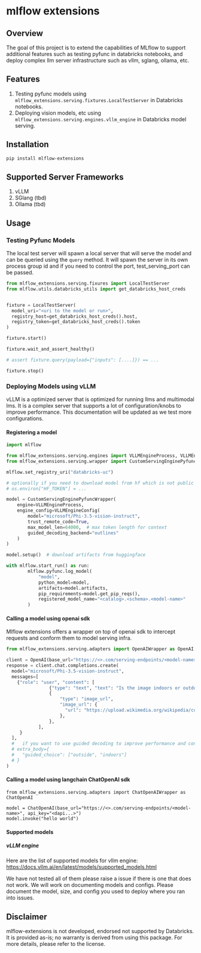# mlflow extensions

## Overview

The goal of this project is to extend the capabilities of MLflow to support additional features such as 
testing pyfunc in databricks notebooks, and deploy complex llm server infrastructure such as vllm, sglang, ollama, etc.

## Features

1. Testing pyfunc models using `mlflow_extensions.serving.fixtures.LocalTestServer` in Databricks notebooks.
2. Deploying vision models, etc using `mlflow_extensions.serving.engines.vllm_engine` in Databricks model serving.

## Installation

```bash
pip install mlflow-extensions
```

## Supported Server Frameworks

1. vLLM
2. SGlang (tbd)
3. Ollama (tbd)

## Usage

### Testing Pyfunc Models

The local test server will spawn a local server that will serve the model and can be queried using the `query` method.
It will spawn the server in its own process group id and if you need to control the port, test_serving_port can be passed.

```python
from mlflow_extensions.serving.fixures import LocalTestServer
from mlflow.utils.databricks_utils import get_databricks_host_creds


fixture = LocalTestServer(
  model_uri="<uri to the model or run>",
  registry_host=get_databricks_host_creds().host,
  registry_token=get_databricks_host_creds().token
)

fixture.start()

fixture.wait_and_assert_healthy()

# assert fixture.query(payload={"inputs": [....]}) == ...

fixture.stop()
```

### Deploying Models using vLLM 

vLLM is a optimized server that is optimized for running llms and multimodal lms. 
It is a complex server that supports a lot of configuration/knobs to improve performance. This documentation will be
updated as we test more configurations.


#### Registering a model

```python
import mlflow

from mlflow_extensions.serving.engines import VLLMEngineProcess, VLLMEngineConfig
from mlflow_extensions.serving.wrapper import CustomServingEnginePyfuncWrapper

mlflow.set_registry_uri("databricks-uc")

# optionally if you need to download model from hf which is not public facing
# os.environ["HF_TOKEN"] = ...

model = CustomServingEnginePyfuncWrapper(
    engine=VLLMEngineProcess,
    engine_config=VLLMEngineConfig(
        model="microsoft/Phi-3.5-vision-instruct",
        trust_remote_code=True,
        max_model_len=64000,  # max token length for context
        guided_decoding_backend="outlines"
    )
)

model.setup()  # download artifacts from huggingface

with mlflow.start_run() as run:
        mlflow.pyfunc.log_model(
            "model",
            python_model=model,
            artifacts=model.artifacts,
            pip_requirements=model.get_pip_reqs(),
            registered_model_name="<catalog>.<schema>.<model-name>"
        )
```

#### Calling a model using openai sdk

Mlflow extensions offers a wrapper on top of openai sdk to intercept requests and conform them to model serving infra.

```python
from mlflow_extensions.serving.adapters import OpenAIWrapper as OpenAI

client = OpenAI(base_url="https://<>.com/serving-endpoints/<model-name>", api_key="<dapi...>")
response = client.chat.completions.create(
  model="microsoft/Phi-3.5-vision-instruct",
  messages=[
    {"role": "user", "content": [
                {"type": "text", "text": "Is the image indoors or outdoors?"},
                {
                    "type": "image_url",
                    "image_url": {
                      "url": "https://upload.wikimedia.org/wikipedia/commons/thumb/d/dd/Gfp-wisconsin-madison-the-nature-boardwalk.jpg/2560px-Gfp-wisconsin-madison-the-nature-boardwalk.jpg"
                    },
                },
            ],
     }
  ],
  #   if you want to use guided decoding to improve performance and control output
  # extra_body={
  #   "guided_choice": ["outside", "indoors"]
  # }
)
```

#### Calling a model using langchain ChatOpenAI sdk

```
from mlflow_extensions.serving.adapters import ChatOpenAIWrapper as ChatOpenAI

model = ChatOpenAI(base_url="https://<>.com/serving-endpoints/<model-name>", api_key="<dapi...>")
model.invoke("hello world")
```

#### Supported models

##### vLLM engine

Here are the list of supported models for vllm engine: https://docs.vllm.ai/en/latest/models/supported_models.html

We have not tested all of them please raise a issue if there is one that does not work. 
We will work on documenting models and configs. Please document the model, size, and config you used to deploy 
where you ran into issues.

## Disclaimer
mlflow-extensions is not developed, endorsed not supported by Databricks. It is provided as-is; no warranty is derived from using this package. 
For more details, please refer to the license.
